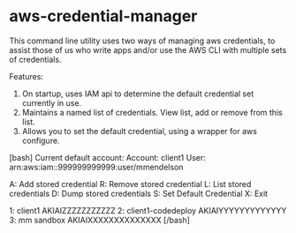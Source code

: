 ﻿# aws-credential-manager

This command line utility uses two ways of managing aws credentials, to assist those of us who write apps and/or use the AWS CLI with multiple sets of credentials. 

Features: 
1. On startup, uses IAM api to determine the default credential set currently in use.
1. Maintains a named list of credentials.  View list, add or remove from this list.
1. Allows you to set the default credential, using a wrapper for aws configure. 

[bash]
Current default account:
Account: client1
User:    arn:aws:iam::999999999999:user/mmendelson

A: Add    stored credential
R: Remove stored credential
L: List   stored credentials
D: Dump   stored credentials
S: Set Default Credential
X: Exit

1: client1 AKIAIZZZZZZZZZZZ
2: client1-codedeploy AKIAIYYYYYYYYYYYYY
3: mm sandbox AKIAIXXXXXXXXXXXXXX
[/bash]